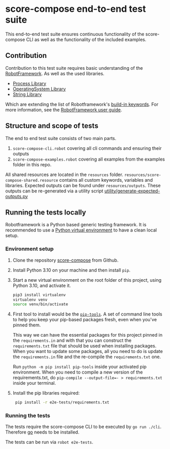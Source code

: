 # score-compose end-to-end test suite

This end-to-end test suite ensures continuous functionality of the score-compose CLI as well as the functionality of the included examples. 

## Contribution

Contribution to this test suite requires basic understanding of the [RobotFramework](www.robotframework.org). As well as the used libraries.

- [Process Library](https://robotframework.org/robotframework/latest/libraries/Process.html)
- [OperatingSystem Library](http://robotframework.org/robotframework/latest/libraries/OperatingSystem.html)
- [String Library](http://robotframework.org/robotframework/latest/libraries/String.html)

Which are extending the list of Robotframework's [build-in keywords](http://robotframework.org/robotframework/latest/libraries/BuiltIn.html). 
For more information, see the [RobotFramework user guide](http://robotframework.org/robotframework/latest/RobotFrameworkUserGuide.html).

## Structure and scope of tests

The end to end test suite consists of two main parts.
1. `score-compose-cli.robot` covering all cli commands and ensuring their outputs
2. `score-compose-examples.robot` covering all examples from the examples folder in this repo.

All shared resources are located in the `resources` folder.
`resources/score-compose-shared.resource` contains all custom keywords, variables and libraries.
Expected outputs can be found under `resources/outputs`. These outputs can be re-generated via a utility script [utility/generate-expected-outputs.py](utility/generate-expected-outputs.py)

## Running the tests locally

Robotframework is a Python based generic testing framework. It is recommended to use a [Python virtual environment](https://docs.python.org/3/library/venv.html) to have a clean local setup.

### Environment setup

1. Clone the repository [score-compose](https://github.com/score-spec/score-compose) from Github.
2. Install Python 3.10 on your machine and then install `pip`.
3. Start a new virtual environment on the root folder of this project, using Python 3.10, and activate it.
   ```bash
   pip3 install virtualenv
   virtualenv venv
   source venv/bin/activate
   ```
4. First tool to install would be the [`pip-tools`](https://github.com/jazzband/pip-tools).
   A set of command line tools to help you keep your pip-based packages fresh, even when you've pinned them.

   This way we can have the essential packages for this project pinned in the `requirements.in` and with that you can construct the `requirements.txt` file that should be used when installing packages. When you want to update some packages, all you need to do is update the `requirements.in` file and the re-compile the `requirements.txt` one.
   
   Run `python -m pip install pip-tools` inside your activated pip environment.
   When you need to compile a new version of the requirements.txt, do `pip-compile --output-file=- > requirements.txt`
   inside your terminal.
5. Install the pip libraries required:
   ```bash
    pip install -r e2e-tests/requirements.txt
   ```

### Running the tests

The tests require the score-compose CLI to be executed by `go run ./cli`. Therefore [go](https://go.dev/) needs to be installed.

The tests can be run via `robot e2e-tests`.
